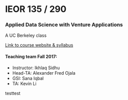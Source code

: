 # IEOR 135 / 290
### Applied Data Science with Venture Applications
A UC Berkeley class

[Link to course website & syllabus](https://data-x.blog)

#### Teaching team Fall 2017:
- Instructor: Ikhlaq Sidhu
- Head-TA: Alexander Fred Ojala
- GSI: Sana Iqbal
- TA: Kevin Li

testtest
